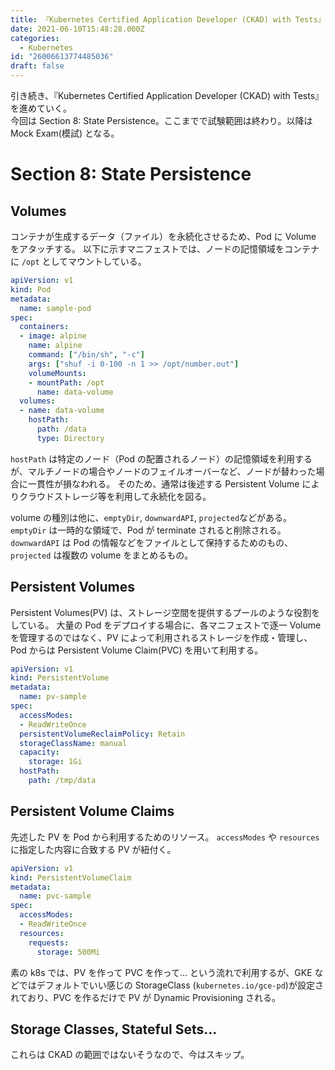 ```yaml
---
title: 『Kubernetes Certified Application Developer (CKAD) with Tests』記録 - セクション8
date: 2021-06-10T15:48:28.000Z
categories:
  - Kubernetes
id: "26006613774485036"
draft: false
---
```

引き続き、『Kubernetes Certified Application Developer (CKAD) with Tests』を進めていく。  
今回は Section 8: State Persistence。ここまでで試験範囲は終わり。以降は Mock Exam(模試) となる。

# Section 8: State Persistence

## Volumes

コンテナが生成するデータ（ファイル）を永続化させるため、Pod に Volume をアタッチする。
以下に示すマニフェストでは、ノードの記憶領域をコンテナに `/opt` としてマウントしている。

```yaml
apiVersion: v1
kind: Pod
metadata:
  name: sample-pod
spec:
  containers:
  - image: alpine
    name: alpine
    command: ["/bin/sh", "-c"]
    args: ["shuf -i 0-100 -n 1 >> /opt/number.out"]
    volumeMounts:
    - mountPath: /opt
      name: data-volume
  volumes:
  - name: data-volume
    hostPath:
      path: /data
      type: Directory
```

`hostPath` は特定のノード（Pod の配置されるノード）の記憶領域を利用するが、マルチノードの場合やノードのフェイルオーバーなど、ノードが替わった場合に一貫性が損なわれる。
そのため、通常は後述する Persistent Volume によりクラウドストレージ等を利用して永続化を図る。

volume の種別は他に、`emptyDir`, `downwardAPI`, `projected`などがある。
`emptyDir` は一時的な領域で、Pod が terminate されると削除される。`downwardAPI` は Pod の情報などをファイルとして保持するためのもの、`projected` は複数の volume をまとめるもの。

## Persistent Volumes

Persistent Volumes(PV) は、ストレージ空間を提供するプールのような役割をしている。
大量の Pod をデプロイする場合に、各マニフェストで逐一 Volume を管理するのではなく、PV によって利用されるストレージを作成・管理し、Pod からは Persistent Volume Claim(PVC) を用いて利用する。

```yaml
apiVersion: v1
kind: PersistentVolume
metadata:
  name: pv-sample
spec:
  accessModes:
  - ReadWriteOnce
  persistentVolumeReclaimPolicy: Retain
  storageClassName: manual
  capacity:
    storage: 1Gi
  hostPath:
    path: /tmp/data
```

## Persistent Volume Claims

先述した PV を Pod から利用するためのリソース。
`accessModes` や `resources` に指定した内容に合致する PV が紐付く。


```yaml
apiVersion: v1
kind: PersistentVolumeClaim
metadata:
  name: pvc-sample
spec:
  accessModes:
  - ReadWriteOnce
  resources:
    requests:
      storage: 500Mi
```

素の k8s では、PV を作って PVC を作って... という流れで利用するが、GKE などではデフォルトでいい感じの StorageClass (`kubernetes.io/gce-pd`)が設定されており、PVC を作るだけで PV が Dynamic Provisioning される。

## Storage Classes, Stateful Sets...

これらは CKAD の範囲ではないそうなので、今はスキップ。

